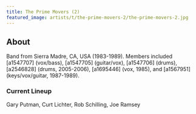 ```yaml
---
title: The Prime Movers (2)
featured_image: artists/t/the-prime-movers-2/the-prime-movers-2.jpg
---
```

## About

Band from Sierra Madre, CA, USA (1983-1989). Members included [a1547707] (vox/bass), [a1547705] (guitar/vox), [a1547706] (drums), [a2546828] (drums, 2005-2006), [a1695446] (vox, 1985), and [a1567951] (keys/vox/guitar, 1987-1989).

### Current Lineup

Gary Putman, Curt Lichter, Rob Schilling, Joe Ramsey

